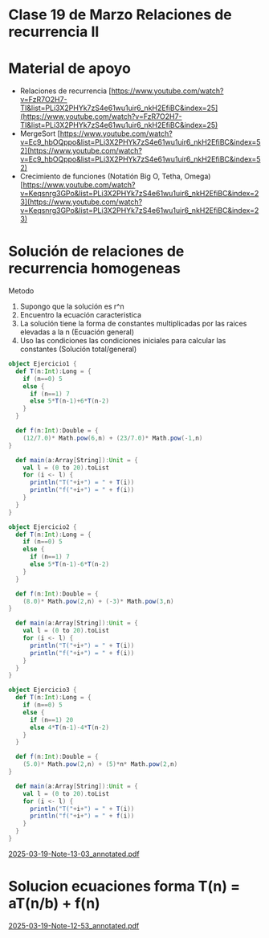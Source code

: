 # Clase 19 de Marzo Relaciones de recurrencia II

# Material de apoyo

- Relaciones de recurrencia [https://www.youtube.com/watch?v=FzR7O2H7-TI&list=PLi3X2PHYk7zS4e61wu1uir6_nkH2EfiBC&index=25](https://www.youtube.com/watch?v=FzR7O2H7-TI&list=PLi3X2PHYk7zS4e61wu1uir6_nkH2EfiBC&index=25)
- MergeSort [https://www.youtube.com/watch?v=Ec9_hbOQppo&list=PLi3X2PHYk7zS4e61wu1uir6_nkH2EfiBC&index=52](https://www.youtube.com/watch?v=Ec9_hbOQppo&list=PLi3X2PHYk7zS4e61wu1uir6_nkH2EfiBC&index=52)
- Crecimiento de funciones (Notatión Big O, Tetha, Omega) [https://www.youtube.com/watch?v=Keqsnrg3GPo&list=PLi3X2PHYk7zS4e61wu1uir6_nkH2EfiBC&index=23](https://www.youtube.com/watch?v=Keqsnrg3GPo&list=PLi3X2PHYk7zS4e61wu1uir6_nkH2EfiBC&index=23)

# Solución de relaciones de recurrencia homogeneas

Metodo

1. Supongo que la solución es r^n 
2. Encuentro la ecuación caracteristica
3. La solución tiene la forma de constantes multiplicadas por las raices elevadas a la n (Ecuación general)
4. Uso las condiciones las condiciones iniciales para calcular las constantes (Solución total/general)

```scala
object Ejercicio1 {
  def T(n:Int):Long = {
    if (n==0) 5
    else {
      if (n==1) 7
      else 5*T(n-1)+6*T(n-2)
    }
  }

  def f(n:Int):Double = {
    (12/7.0)* Math.pow(6,n) + (23/7.0)* Math.pow(-1,n)
}

  def main(a:Array[String]):Unit = {
    val l = (0 to 20).toList
    for (i <- l) {
      println("T("+i+") = " + T(i))
      println("f("+i+") = " + f(i))
    }
  }
}
```

```scala
object Ejercicio2 {
  def T(n:Int):Long = {
    if (n==0) 5
    else {
      if (n==1) 7
      else 5*T(n-1)-6*T(n-2)
    }
  }

  def f(n:Int):Double = {
    (8.0)* Math.pow(2,n) + (-3)* Math.pow(3,n)
}

  def main(a:Array[String]):Unit = {
    val l = (0 to 20).toList
    for (i <- l) {
      println("T("+i+") = " + T(i))
      println("f("+i+") = " + f(i))
    }
  }
}
```

```scala
object Ejercicio3 {
  def T(n:Int):Long = {
    if (n==0) 5
    else {
      if (n==1) 20
      else 4*T(n-1)-4*T(n-2)
    }
  }

  def f(n:Int):Double = {
    (5.0)* Math.pow(2,n) + (5)*n* Math.pow(2,n)
}

  def main(a:Array[String]):Unit = {
    val l = (0 to 20).toList
    for (i <- l) {
      println("T("+i+") = " + T(i))
      println("f("+i+") = " + f(i))
    }
  }
}
```

[2025-03-19-Note-13-03_annotated.pdf](2025-03-19-Note-13-03_annotated.pdf)

# Solucion ecuaciones forma T(n) = aT(n/b) + f(n)

[2025-03-19-Note-12-53_annotated.pdf](2025-03-19-Note-12-53_annotated.pdf)